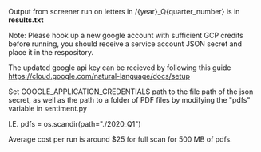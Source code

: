 Output from screener run on letters in /{year}_Q{quarter_number} is in **results.txt**

Note: Please hook up a new google account with sufficient GCP credits before running, you should receive a service account JSON secret and place it in the respository. 

The updated google api key can be recieved
by following this guide
https://cloud.google.com/natural-language/docs/setup

Set GOOGLE_APPLICATION_CREDENTIALS path to the file path of the json secret, as well
as the path to a folder of PDF files by modifying the "pdfs" variable in sentiment.py

I.E. pdfs = os.scandir(path="./2020_Q1")

Average cost per run is around $25 for full scan for 500 MB of pdfs.



